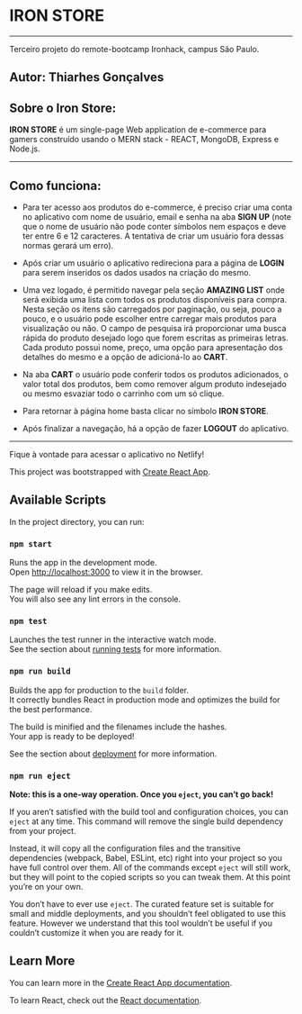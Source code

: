 # IRON STORE

---

Terceiro projeto do remote-bootcamp Ironhack, campus São Paulo.

## Autor: Thiarhes Gonçalves

## Sobre o Iron Store:

**IRON STORE** é um single-page Web application de e-commerce para gamers construído usando o MERN stack - REACT, MongoDB, Express e Node.js. 

---

## Como funciona:

- Para ter acesso aos produtos do e-commerce, é preciso criar uma conta no aplicativo com nome de usuário, email e senha na aba **SIGN UP** (note que o nome de usuário não pode conter símbolos nem espaços e deve ter entre 6 e 12 caracteres. A tentativa de criar um usuário fora dessas normas gerará um erro). 

- Após criar um usuário o aplicativo redireciona para a página de **LOGIN** para serem inseridos os dados usados na criação do mesmo.

- Uma vez logado, é permitido navegar pela seção **AMAZING LIST** onde será exibida uma lista com todos os produtos disponíveis para compra. Nesta seção os itens são carregados por paginação, ou seja, pouco a pouco, e o usuário pode escolher entre carregar mais produtos para visualização ou não. 
O campo de pesquisa irá proporcionar uma busca rápida do produto desejado logo que forem escritas as primeiras letras.
Cada produto possui nome, preço, uma opção para apresentação dos detalhes do mesmo e a opção de adicioná-lo ao **CART**.

- Na aba **CART** o usuário pode conferir todos os produtos adicionados, o valor total dos produtos, bem como remover algum produto indesejado ou mesmo esvaziar todo o carrinho com um só clique.

- Para retornar à página home basta clicar no símbolo **IRON STORE**.

- Após finalizar a navegação, há a opção de fazer **LOGOUT** do aplicativo.

--- 

Fique à vontade para acessar o aplicativo no Netlify!


This project was bootstrapped with [Create React App](https://github.com/facebook/create-react-app).

## Available Scripts

In the project directory, you can run:

### `npm start`

Runs the app in the development mode.\
Open [http://localhost:3000](http://localhost:3000) to view it in the browser.

The page will reload if you make edits.\
You will also see any lint errors in the console.

### `npm test`

Launches the test runner in the interactive watch mode.\
See the section about [running tests](https://facebook.github.io/create-react-app/docs/running-tests) for more information.

### `npm run build`

Builds the app for production to the `build` folder.\
It correctly bundles React in production mode and optimizes the build for the best performance.

The build is minified and the filenames include the hashes.\
Your app is ready to be deployed!

See the section about [deployment](https://facebook.github.io/create-react-app/docs/deployment) for more information.

### `npm run eject`

**Note: this is a one-way operation. Once you `eject`, you can’t go back!**

If you aren’t satisfied with the build tool and configuration choices, you can `eject` at any time. This command will remove the single build dependency from your project.

Instead, it will copy all the configuration files and the transitive dependencies (webpack, Babel, ESLint, etc) right into your project so you have full control over them. All of the commands except `eject` will still work, but they will point to the copied scripts so you can tweak them. At this point you’re on your own.

You don’t have to ever use `eject`. The curated feature set is suitable for small and middle deployments, and you shouldn’t feel obligated to use this feature. However we understand that this tool wouldn’t be useful if you couldn’t customize it when you are ready for it.

## Learn More

You can learn more in the [Create React App documentation](https://facebook.github.io/create-react-app/docs/getting-started).

To learn React, check out the [React documentation](https://reactjs.org/).
